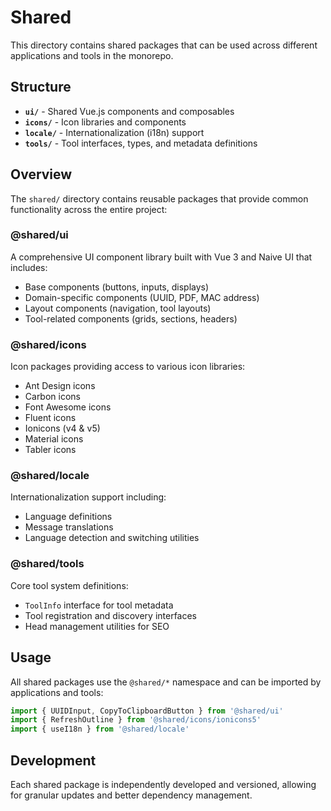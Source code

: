# Shared

This directory contains shared packages that can be used across different applications and tools in the monorepo.

## Structure

- **`ui/`** - Shared Vue.js components and composables
- **`icons/`** - Icon libraries and components
- **`locale/`** - Internationalization (i18n) support
- **`tools/`** - Tool interfaces, types, and metadata definitions

## Overview

The `shared/` directory contains reusable packages that provide common functionality across the entire project:

### @shared/ui

A comprehensive UI component library built with Vue 3 and Naive UI that includes:

- Base components (buttons, inputs, displays)
- Domain-specific components (UUID, PDF, MAC address)
- Layout components (navigation, tool layouts)
- Tool-related components (grids, sections, headers)

### @shared/icons

Icon packages providing access to various icon libraries:

- Ant Design icons
- Carbon icons
- Font Awesome icons
- Fluent icons
- Ionicons (v4 & v5)
- Material icons
- Tabler icons

### @shared/locale

Internationalization support including:

- Language definitions
- Message translations
- Language detection and switching utilities

### @shared/tools

Core tool system definitions:

- `ToolInfo` interface for tool metadata
- Tool registration and discovery interfaces
- Head management utilities for SEO

## Usage

All shared packages use the `@shared/*` namespace and can be imported by applications and tools:

```typescript
import { UUIDInput, CopyToClipboardButton } from '@shared/ui'
import { RefreshOutline } from '@shared/icons/ionicons5'
import { useI18n } from '@shared/locale'
```

## Development

Each shared package is independently developed and versioned, allowing for granular updates and better dependency management.
